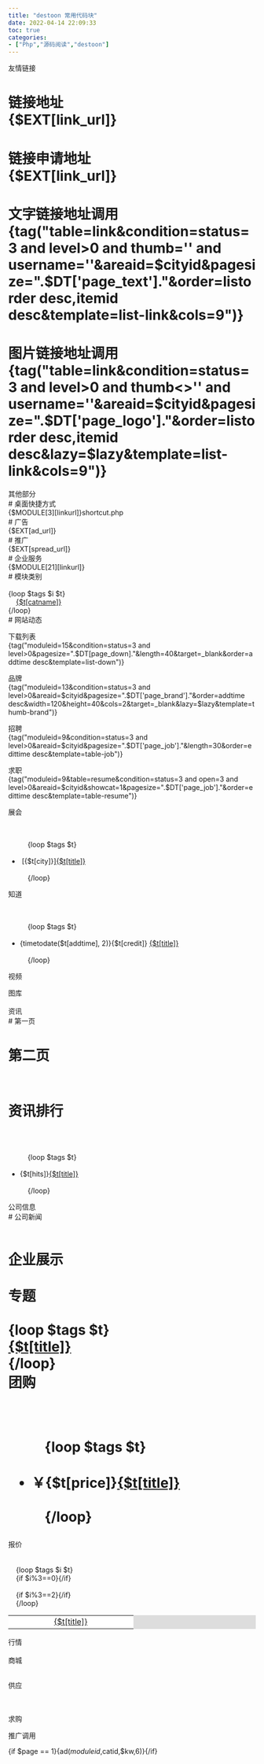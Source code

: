 ```yaml
---
title: "destoon 常用代码块"
date: 2022-04-14 22:09:33
toc: true
categories:
- ["Php","源码阅读","destoon"]
---
```


友情链接


# 链接地址<br />{$EXT[link_url]}

# 链接申请地址<br />{$EXT[link_url]}

# 文字链接地址调用<br />{tag("table=link&condition=status=3 and level>0 and thumb='' and username=''&areaid=$cityid&pagesize=".$DT['page_text']."&order=listorder desc,itemid desc&template=list-link&cols=9")}

# 图片链接地址调用<br />{tag("table=link&condition=status=3 and level>0 and thumb<>'' and username=''&areaid=$cityid&pagesize=".$DT['page_logo']."&order=listorder desc,itemid desc&lazy=$lazy&template=list-link&cols=9")}


其他部分<br /># 桌面快捷方式<br />{$MODULE[3][linkurl]}shortcut.php<br /># 广告<br />{$EXT[ad_url]}<br /># 推广<br />{$EXT[spread_url]}<br /># 企业服务<br />{$MODULE[21][linkurl]}<br /># 模块类别<br /><!--{php $tags=tag("table=category&condition=moduleid=21 and parentid=0&pagesize=10&order=listorder,catid&template=null");}--> <br />{loop $tags $i $t}<br />    <a href="{$MODULE[21][linkurl]}{$t[linkurl]}">{$t[catname]}</a><br />{/loop}<br /># 网站动态<br /><!--{tag("table=announce&condition=totime=0 or totime>$today_endtime-86400&areaid=$cityid&pagesize=3&datetype=2&order=listorder desc,addtime desc&target=_blank")}-->












下载列表<br />{tag("moduleid=15&condition=status=3 and level>0&pagesize=".$DT[page_down]."&length=40&target=_blank&order=addtime desc&template=list-down")}


品牌<br />{tag("moduleid=13&condition=status=3 and level>0&areaid=$cityid&pagesize=".$DT['page_brand']."&order=addtime desc&width=120&height=40&cols=2&target=_blank&lazy=$lazy&template=thumb-brand")}


招聘<br />{tag("moduleid=9&condition=status=3 and level>0&areaid=$cityid&pagesize=".$DT['page_job']."&length=30&order=edittime desc&template=table-job")}


求职<br />{tag("moduleid=9&table=resume&condition=status=3 and open=3 and level>0&areaid=$cityid&showcat=1&pagesize=".$DT['page_job']."&order=edittime desc&template=table-resume")}


展会<br /><!--{php $tags=tag("moduleid=8&condition=status=3 and level>0&areaid=$cityid&pagesize=".$DT['page_exhibit']."&order=addtime desc&template=null");}--><br /><ul><br />    {loop $tags $t}<br />    <li title="{$t[alt]} {timetodate($t[fromtime], 'Y年m月d日')}"><span class="f_r">&nbsp;[{$t[city]}]</span><a href="{$t[linkurl]}" target="_blank">{$t[title]}</a></li><br />    {/loop}<br /></ul>


知道<br /><!--{php $tags=tag("moduleid=10&condition=status=3 and process>0 and credit>0&pagesize=".$DT[page_know]."&order=addtime desc&template=null");}--><br /><ul><br />    {loop $tags $t}<br />    <li><span class="f_r">{timetodate($t[addtime], 2)}</span><span class="know_credit">{$t[credit]}</span> <a href="{$t[linkurl]}" target="_blank" title="{$t[alt]}">{$t[title]}</a>   </li><br />    {/loop}<br /></ul>

视频<br /><!--{tag("moduleid=14&condition=status=3 and level>0&pagesize=".$DT[page_video]."&datetype=2&order=addtime desc&target=_blank")}-->


图库<br /><!--{tag("moduleid=12&condition=status=3 and open=3 and level>0&pagesize=".$DT['page_photo']."&order=addtime desc&width=80&height=60&cols=3&target=_blank&lazy=$lazy&template=list-photo")}--><br />资讯<br /># 第一页<br /><!--{tag("moduleid=21&condition=status=3 and level>0&areaid=$cityid&pagesize=".$DT[page_news]."&datetype=2&order=addtime desc&target=_blank")}-->

# 第二页<br /> <!--{tag("moduleid=21&condition=status=3 and level>0&areaid=$cityid&pagesize=".$DT[page_news]."&datetype=2&page=2&order=addtime desc&target=_blank")}-->

# 资讯排行

<!--{php $tags=tag("moduleid=21&condition=status=3 and addtime>$today_endtime-30*86400&areaid=$cityid&order=hits desc&pagesize=".$DT[page_rank]."&template=null");}--><br /><ul><br />    {loop $tags $t}<br />    <li><span class="f_r px11 f_gray">{$t[hits]}</span><a href="{$t[linkurl]}" target="_blank" title="{$t[alt]}">{$t[title]}</a></li><br />    {/loop}<br /></ul>

公司信息<br /># 公司新闻<br /><!--{tag("table=news&condition=status=3 and level>0&pagesize=".$DT[page_comnews]."&datetype=2&order=addtime desc&target=_blank")}--> 

# 企业展示<br /><!--{tag("moduleid=4&condition=vip>0 and catids<>''&areaid=$cityid&pagesize=".$DT[page_com]."&order=fromtime desc&template=list-com")}--><br />专题<br /><!--{php $tags=tag("moduleid=11&condition=status=3 and level>0&pagesize=".$DT[page_special]."&order=addtime desc&template=null");}--> <br />{loop $tags $t}<br /><a href="{$t[linkurl]}" target="_blank" title="{$t[alt]}">{$t[title]}</a> <br />{/loop}<br />团购<br /> <!--{php $tags=tag("moduleid=17&condition=status=3 and level>0&areaid=$cityid&pagesize=".$DT[page_group]."&order=addtime desc&template=null");}--><br /><ul><br />    {loop $tags $t}<br />    <li><span class="f_r f_price">￥{$t[price]}</span><a href="{$t[linkurl]}" target="_blank" title="{$t[alt]}">{$t[title]}</a></li><br />    {/loop}<br /></ul>

报价<br /><!--{php $tags=tag("table=quote_product&condition=level>0&areaid=$cityid&pagesize=".$DT[page_price]."&order=addtime desc&length=14&template=null");}--><br /><table cellpadding="3" cellspacing="1" width="100%" bgcolor="#DDDDDD"><br />    {loop $tags $i $t}<br />    {if $i%3==0}<tr bgcolor="#FFFFFF" align="center">{/if}<br />        <td width="33%"><a href="{$MODULE[7][linkurl]}{rewrite('price.php?itemid='.$t['itemid'])}" target="_blank" title="{$t[alt]} {$t[item]}个报价">{$t[title]}</a></td><br />    {if $i%3==2}</tr>{/if}<br />    {/loop}<br /></table>

行情<br /><!--{tag("moduleid=7&condition=status=3&areaid=$cityid&pagesize=".$DT[page_quote]."&datetype=2&order=addtime desc&target=_blank")}--><br />商城<br /><!--{tag("moduleid=16&length=36&condition=status=3&areaid=$cityid&pagesize=".$DT['page_mall']."&order=orders desc&width=90&height=90&cols=5&target=_blank&lazy=$lazy&template=thumb-mall")}--> 

供应<br /><!--{tag("moduleid=5&length=36&condition=status=3 and level>0 and thumb<>''&areaid=$cityid&pagesize=".$DT['page_sell']."&order=addtime desc&width=100&height=100&cols=5&target=_blank&lazy=$lazy&template=thumb-table")}--> 

<!--{tag("moduleid=5&condition=status=3&areaid=$cityid&pagesize=".$DT['page_trade']."&datetype=2&target=_blank&order=addtime desc")}--> <br />求购<br /><!--{tag("moduleid=6&condition=status=3&areaid=$cityid&pagesize=".$DT['page_trade']."&datetype=2&target=_blank&order=addtime desc")}--> 

推广调用

{if $page == 1}{ad($moduleid,$catid,$kw,6)}{/if}

